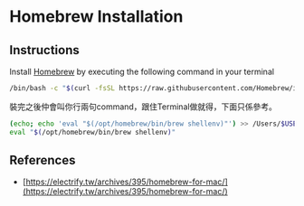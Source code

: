 # Homebrew Installation

## Instructions

Install [Homebrew](https://brew.sh) by executing the following command in your terminal

```bash
/bin/bash -c "$(curl -fsSL https://raw.githubusercontent.com/Homebrew/install/HEAD/install.sh)"
```

裝完之後仲會叫你行兩句command，跟住Terminal做就得，下面只係參考。

```bash
(echo; echo 'eval "$(/opt/homebrew/bin/brew shellenv)"') >> /Users/$USER/.zprofile
eval "$(/opt/homebrew/bin/brew shellenv)"
```

## References

- [https://electrify.tw/archives/395/homebrew-for-mac/](https://electrify.tw/archives/395/homebrew-for-mac/)